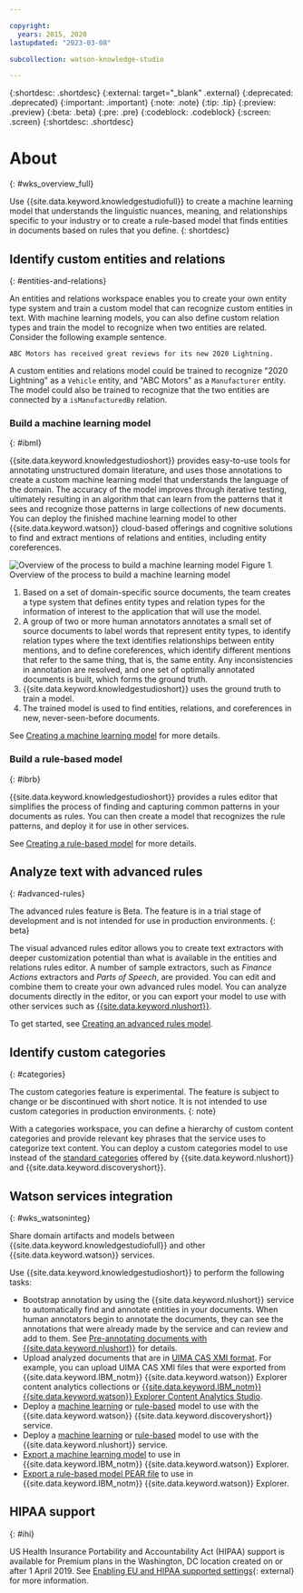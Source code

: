 ```yaml
---

copyright:
  years: 2015, 2020
lastupdated: "2023-03-08"

subcollection: watson-knowledge-studio

---
```


{:shortdesc: .shortdesc}
{:external: target="_blank" .external}
{:deprecated: .deprecated}
{:important: .important}
{:note: .note}
{:tip: .tip}
{:preview: .preview}
{:beta: .beta}
{:pre: .pre}
{:codeblock: .codeblock}
{:screen: .screen}
{:shortdesc: .shortdesc}


# About
{: #wks_overview_full}

Use {{site.data.keyword.knowledgestudiofull}} to create a machine learning model that understands the linguistic nuances, meaning, and relationships specific to your industry or to create a rule-based model that finds entities in documents based on rules that you define.
{: shortdesc}

## Identify custom entities and relations
{: #entities-and-relations}

An entities and relations workspace enables you to create your own entity type system and train a custom model that can recognize custom entities in text. With machine learning models, you can also define custom relation types and train the model to recognize when two entities are related. Consider the following example sentence.

```
ABC Motors has received great reviews for its new 2020 Lightning.
```

A custom entities and relations model could be trained to recognize "2020 Lightning" as a `Vehicle` entity, and "ABC Motors" as a `Manufacturer` entity. The model could also be trained to recognize that the two entities are connected by a `isManufacturedBy` relation.


### Build a machine learning model
{: #ibml}

{{site.data.keyword.knowledgestudioshort}} provides easy-to-use tools for annotating unstructured domain literature, and uses those annotations to create a custom machine learning model that understands the language of the domain. The accuracy of the model improves through iterative testing, ultimately resulting in an algorithm that can learn from the patterns that it sees and recognize those patterns in large collections of new documents. You can deploy the finished machine learning model to other {{site.data.keyword.watson}} cloud-based offerings and cognitive solutions to find and extract mentions of relations and entities, including entity coreferences.

![Overview of the process to build a machine learning model](images/wks-ovw-anno.svg "Shows the process of building a machine learning model that can find entities and relations in new documents.") Figure 1. Overview of the process to build a machine learning model

1. Based on a set of domain-specific source documents, the team creates a type system that defines entity types and relation types for the information of interest to the application that will use the model.
1. A group of two or more human annotators annotates a small set of source documents to label words that represent entity types, to identify relation types where the text identifies relationships between entity mentions, and to define coreferences, which identify different mentions that refer to the same thing, that is, the same entity. Any inconsistencies in annotation are resolved, and one set of optimally annotated documents is built, which forms the ground truth.
1. {{site.data.keyword.knowledgestudioshort}} uses the ground truth to train a model.
1. The trained model is used to find entities, relations, and coreferences in new, never-seen-before documents.

See [Creating a machine learning model](/docs/watson-knowledge-studio?topic=watson-knowledge-studio-ml_annotator) for more details.

### Build a rule-based model
{: #ibrb}

{{site.data.keyword.knowledgestudioshort}} provides a rules editor that simplifies the process of finding and capturing common patterns in your documents as rules. You can then create a model that recognizes the rule patterns, and deploy it for use in other services.

See [Creating a rule-based model](/docs/watson-knowledge-studio?topic=watson-knowledge-studio-rule-annotator) for more details.

## Analyze text with advanced rules
{: #advanced-rules}

The advanced rules feature is Beta. The feature is in a trial stage of development and is not intended for use in production environments.
{: beta}

The visual advanced rules editor allows you to create text extractors with deeper customization potential than what is available in the entities and relations rules editor. A number of sample extractors, such as *Finance Actions* extractors and *Parts of Speech*, are provided. You can edit and combine them to create your own advanced rules model.
You can analyze documents directly in the editor, or you can export your model to use with other services such as [{{site.data.keyword.nlushort}}](/docs/natural-language-understanding).

To get started, see [Creating an advanced rules model](/docs/watson-knowledge-studio?topic=watson-knowledge-studio-create-advanced-rules-model).

## Identify custom categories
{: #categories}

The custom categories feature is experimental. The feature is subject to change or be discontinued with short notice. It is not intended to use custom categories in production environments.
{: note}

With a categories workspace, you can define a hierarchy of custom content categories and provide relevant key phrases that the service uses to categorize text content. You can deploy a custom categories model to use instead of the [standard categories](/docs/natural-language-understanding?topic=natural-language-understanding-categories-hierarchy) offered by {{site.data.keyword.nlushort}} and {{site.data.keyword.discoveryshort}}.

## Watson services integration
{: #wks_watsoninteg}

Share domain artifacts and models between {{site.data.keyword.knowledgestudiofull}} and other {{site.data.keyword.watson}} services.

Use {{site.data.keyword.knowledgestudioshort}} to perform the following tasks:

- Bootstrap annotation by using the {{site.data.keyword.nlushort}} service to automatically find and annotate entities in your documents. When human annotators begin to annotate the documents, they can see the annotations that were already made by the service and can review and add to them. See [Pre-annotating documents with {{site.data.keyword.nlushort}}](/docs/watson-knowledge-studio?topic=watson-knowledge-studio-preannotation#wks_preannotnlu) for details.
- Upload analyzed documents that are in [UIMA CAS XMI format](/docs/watson-knowledge-studio?topic=watson-knowledge-studio-preannotation#wks_uimaweximport). For example, you can upload UIMA CAS XMI files that were exported from {{site.data.keyword.IBM_notm}} {{site.data.keyword.watson}} Explorer content analytics collections or [{{site.data.keyword.IBM_notm}} {{site.data.keyword.watson}} Explorer Content Analytics Studio](/docs/watson-knowledge-studio?topic=watson-knowledge-studio-preannotation#wks_uimawexstudio).
- Deploy a [machine learning](/docs/watson-knowledge-studio?topic=watson-knowledge-studio-publish-ml#wks_madiscovery) or [rule-based](/docs/watson-knowledge-studio?topic=watson-knowledge-studio-wks_rule_publish#wks_rule_discovery) model to use with the {{site.data.keyword.watson}} {{site.data.keyword.discoveryshort}} service.
- Deploy a [machine learning](/docs/watson-knowledge-studio?topic=watson-knowledge-studio-publish-ml#wks_manlu) or [rule-based](/docs/watson-knowledge-studio?topic=watson-knowledge-studio-wks_rule_publish#wks_rule_nlu) model to use with the {{site.data.keyword.nlushort}} service.
- [Export a machine learning model](/docs/watson-knowledge-studio?topic=watson-knowledge-studio-publish-ml#wks_maexport) to use in {{site.data.keyword.IBM_notm}} {{site.data.keyword.watson}} Explorer.
- [Export a rule-based model PEAR file](/docs/watson-knowledge-studio?topic=watson-knowledge-studio-wks_rule_publish#wks_rule_export) to use in {{site.data.keyword.IBM_notm}} {{site.data.keyword.watson}} Explorer.

## HIPAA support
{: #ihi}

US Health Insurance Portability and Accountability Act (HIPAA) support is available for Premium plans in the Washington, DC location created on or after 1 April 2019. See [Enabling EU and HIPAA supported settings](/docs/account?topic=account-eu-hipaa-supported#eu-hipaa-supported){: external} for more information.
